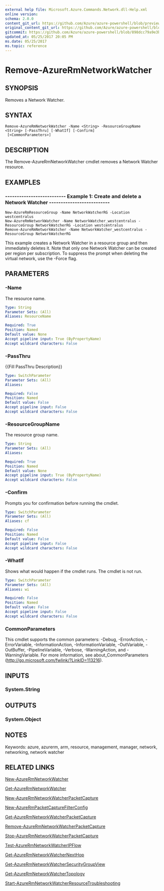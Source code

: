 ```yaml
---
external help file: Microsoft.Azure.Commands.Network.dll-Help.xml
online version:
schema: 2.0.0
content_git_url: https://github.com/Azure/azure-powershell/blob/preview/src/ResourceManager/Network/Commands.Network/help/Remove-AzureRmNetworkWatcher.md
original_content_git_url: https://github.com/Azure/azure-powershell/blob/preview/src/ResourceManager/Network/Commands.Network/help/Remove-AzureRmNetworkWatcher.md
gitcommit: https://github.com/Azure/azure-powershell/blob/898dcc79a9e3bf9563d390c9a7c04f5ea5b5a269
updated_at: 05/25/2017 20:05 PM
ms.date: 05/25/2017
ms.topic: reference
---
```


# Remove-AzureRmNetworkWatcher

## SYNOPSIS
Removes a Network Watcher.

## SYNTAX

```
Remove-AzureRmNetworkWatcher -Name <String> -ResourceGroupName <String> [-PassThru] [-WhatIf] [-Confirm]
 [<CommonParameters>]
```

## DESCRIPTION
The Remove-AzureRmNetworkWatcher cmdlet removes a Network Watcher resource.

## EXAMPLES

### --------------------------  Example 1: Create and delete a Network Watcher  --------------------------
```
New-AzureRmResourceGroup -Name NetworkWatcherRG -Location westcentralus
New-AzureRmNetworkWatcher -Name NetworkWatcher_westcentralus -ResourceGroup NetworkWatcherRG -Location westcentralus
Remove-AzureRmNetworkWatcher -Name NetworkWatcher_westcentralus -ResourceGroup NetworkWatcherRG
```

This example creates a Network Watcher in a resource group and then immediately deletes it. Note that only one Network Watcher can be created per region per subscription.
To suppress the prompt when deleting the virtual network, use the -Force flag.

## PARAMETERS

### -Name
The resource name.

```yaml
Type: String
Parameter Sets: (All)
Aliases: ResourceName

Required: True
Position: Named
Default value: None
Accept pipeline input: True (ByPropertyName)
Accept wildcard characters: False
```

### -PassThru
{{Fill PassThru Description}}

```yaml
Type: SwitchParameter
Parameter Sets: (All)
Aliases: 

Required: False
Position: Named
Default value: False
Accept pipeline input: False
Accept wildcard characters: False
```

### -ResourceGroupName
The resource group name.

```yaml
Type: String
Parameter Sets: (All)
Aliases: 

Required: True
Position: Named
Default value: None
Accept pipeline input: True (ByPropertyName)
Accept wildcard characters: False
```

### -Confirm
Prompts you for confirmation before running the cmdlet.

```yaml
Type: SwitchParameter
Parameter Sets: (All)
Aliases: cf

Required: False
Position: Named
Default value: False
Accept pipeline input: False
Accept wildcard characters: False
```

### -WhatIf
Shows what would happen if the cmdlet runs.
The cmdlet is not run.

```yaml
Type: SwitchParameter
Parameter Sets: (All)
Aliases: wi

Required: False
Position: Named
Default value: False
Accept pipeline input: False
Accept wildcard characters: False
```

### CommonParameters
This cmdlet supports the common parameters: -Debug, -ErrorAction, -ErrorVariable, -InformationAction, -InformationVariable, -OutVariable, -OutBuffer, -PipelineVariable, -Verbose, -WarningAction, and -WarningVariable. For more information, see about_CommonParameters (http://go.microsoft.com/fwlink/?LinkID=113216).

## INPUTS

### System.String

## OUTPUTS

### System.Object

## NOTES
Keywords: azure, azurerm, arm, resource, management, manager, network, networking, network watcher

## RELATED LINKS

[New-AzureRmNetworkWatcher](./New-AzureRmNetworkWatcher.md)

[Get-AzureRmNetworkWatcher](./Get-AzureRmNetworkWatcher.md)

[New-AzureRmNetworkWatcherPacketCapture](./New-AzureRmNetworkWatcherPacketCapture.md)

[New-AzureRmPacketCaptureFilterConfig](./New-AzureRmPacketCaptureFilterConfig.md)

[Get-AzureRmNetworkWatcherPacketCapture](./Get-AzureRmNetworkWatcherPacketCapture.md)

[Remove-AzureRmNetworkWatcherPacketCapture](./Remove-AzureRmNetworkWatcherPacketCapture.md)

[Stop-AzureRmNetworkWatcherPacketCapture](./Stop-AzureRmNetworkWatcherPacketCapture.md)

[Test-AzureRmNetworkWatcherIPFlow](./Test-AzureRmNetworkWatcherIPFlow.md)

[Get-AzureRmNetworkWatcherNextHop](./Get-AzureRmNetworkWatcherNextHop.md)

[Get-AzureRmNetworkWatcherSecurityGroupView](./Get-AzureRmNetworkWatcherSecurityGroupView.md)

[Get-AzureRmNetworkWatcherTopology](./Get-AzureRmNetworkWatcherTopology.md)

[Start-AzureRmNetworkWatcherResourceTroubleshooting](./Start-AzureRmNetworkWatcherResourceTroubleshooting.md)
